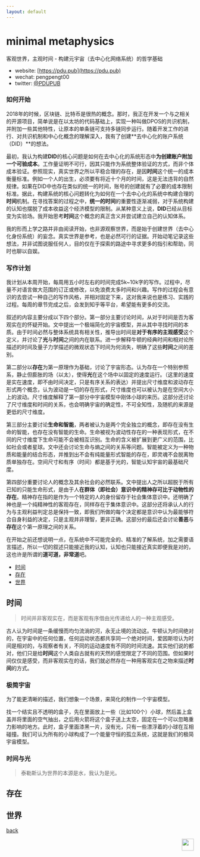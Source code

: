 ```yaml
---
layout: default
---
```

# minimal metaphysics
客观世界，主观时间 - 构建元宇宙（去中心化网络系统）的哲学基础

* website: [https://pdu.pub](https://pdu.pub)
* wechat: pengpengt00
* twitter: [@PDUPUB](https://twitter.com/pdupub)


### 如何开始

2018年的时候，区块链、比特币是很热的概念。那时，我正在开发一个与之相关的开源项目，简单说是在以太坊的代码基础上，实现一种叫做DPOS的共识机制，并附加一些其他特性，让原本的单条链可支持多链同步运行。随着开发工作的进行、对共识机制和中心化概念的理解深入，我有了创建**去中心化的账户系统（DID）**的想法。

最初，我认为构建**DID**的核心问题是如何在去中心化的系统形态中**为创建账户附加一个可验成本**。工作量证明不可行，因其只能作为系统整体验证的方式，而非个体成本验证。参照现实，真实世界之所以平稳合理的存在，是因**时间**这个统一的成本衡量标准。例如一个人的出生，必须要有将近十个月的时间，这是无法违背的自然规律。如果在DID中也存在类似的统一的时间，账号的创建就有了必要的成本限制标准。据此，构建系统的核心问题转化为如何在一个去中心化的系统中构建合理的**时间**机制。在寻找答案的过程之中，**统一的时间**的重要性逐渐减弱，对于系统构建的认知也摆脱了成本收益这个经济模型的限制。从某种意义上说，**DID**已经从目标变为实验场。我开始思考**时间**这个概念的真正含义并尝试建立自己的认知体系。

我的形而上学之路并非由阅读开始，也非源观察世界，而是始于创建世界（去中心化身份系统）的妄念。真实世界是参考，也是必然可行的证据。开始动笔记录这些想法，并非试图说服任何人，目的仅在于探索的路途中寻求更多的指引和帮助，同时也聊以自娱。

### 写作计划

我计划从本周开始，每周用五小时左右的时间完成5k~10k字的写作。过程中，尽量不对语言做大范围的订正或修改，以免浪费太多时间和兴趣。写作的过程会有意识的去尝试一种自己的写作风格，并相对固定下来，这对我来说也是练习、实践的过程。每周的章节完成之后，会发到知乎等平台，希望能有更多的交流。

叙述的内容主要分成以下四个部分。第一部分主要讨论时间，从对于时间是否为客观实在的怀疑开始。文中提出一个极端简化的宇宙模型，并从其中寻找时间的本质。由于时间必然与整体系统具有相关性，推导出时间是**对于有序的主观感受**这个定义，并讨论了**光**与**时间**之间的内在联系。进一步解释牛顿的经典时间和相对论所描述的时间及量子力学描述的微观状态下时间为何消失，明确了这些**时间**之间的差别。

第二部分以**存在**为第一原理作为基础，讨论了宇宙形态。认为存在一个特别参照系，静止但膨胀的场（以太），使得**光**在这个场中以固定的速度运行。（这里的速度是实在速度，即不由时间决定，只是有序关系的表达）并提出尺寸维度和波动存在形式两个概念，认为波动是一切的存在形式，尺寸维度也可以被认为是在空间大小上的波动。尺寸维度解释了第一部分中宇宙模型中刚体小球的来历。这部分还讨论了尺寸维度和时间的关系，也会明确宇宙的确定性，不可全知性，及随机的来源是更低的尺寸维度。

第三部分主要讨论**生命和智能**，两者被认为是两个完全独立的概念，即存在没有生命的智能，也存在没有智能的生命。生命被视为波动性存在的一种表现形式，在不同的尺寸维度下生命可能不会被相互识别。生命的含义被扩展到更广义的范围，比如社会或者星球。文中还会讨论生命与熵之间的关系等问题。智能被定义为一种物质和能量的结合形态，并推到出不会有纯能量形式智能的存在，即灵魂不会脱离物质单独存在。空间尺寸和有序（时间）都是基于光的，智能认知宇宙的最基础尺度。

第四部分重要讨论人的概念及其余社会的必然联系。文中提出人之所以超脱于所有已知的只能生命形式，是由于人**在群体（即社会）意识中的精神存可比于动物性的存在**。精神存在指的是作为一个特定的人的身份留存于社会集体意识中。还明确了神也是一个纯精神性的客观存在，同样存在于集体意识中。这部分还将承认人的行为与主观利益判定总是保持一致，即我们所做的每个决定都是意识中认为最能够符合自身利益的决定，只是主观并非理智，更非正确。这部分的最后还会讨论**善恶**与**存在**这个第一原理之间的关系。

在开始之前还想说明一点，在系统中不可能完全的、精准的了解系统，加之需要语言描述，所以一切的叙述只能接近我的认知，认知也只能接近真实即便我是对的，这也许是所谓的**道可道，非常道**吧。

<!-- MarkdownTOC depth=4 autolink=true bracket=round list_bullets="-*+" -->
- [时间](#时间)
- [存在](#存在)
- [世界](#世界)

<!-- /MarkdownTOC -->

## 时间

> 时间并非客观实在，而是客观有序借由光传递给人的一种主观感受。

古人认为时间是一条缓慢而均匀流淌的河，永无止境的流动这。牛顿认为时间绝对的，在宇宙中的任何位置，任何运动状态都共享同一个绝对时间，爱因斯坦认为时间是相对的，与观察者有关，不同的运动速度有不同的时间流速。其实他们说的都对，他们只是给**时间**这个人类自古就有的天然的感觉限定了不同的范围。但如果时间仅仅是感受，而非客观实在的话，我们就必然存在一种用客观实在之物来描述**时间**的方式。

### 极简宇宙

为了能更清晰的描述，我们想象一个场景，来简化的制作一个宇宙模型。

找一个结实且不透明的盒子，先在里面放上一些（比如100个）小球，然后盖上盒盖并将里面的空气抽出，之后用火箭将这个盒子送上太空，固定在一个可以忽略重力影响的地方。此时，盒子里面漆黑一片，没有光，只有一些漂浮着的小球在互相碰撞。我们可认为所有的小球构成了一个能量守恒的孤立系统，这就是我们的极简宇宙模型。

### 时间与光


> 泰勒斯认为世界的本源是水，我认为是光。

## 存在


## 世界

[back](../../)

<a href="https://pdu.pub"><img height="32" align="right" src="https://pdu.pub/assets/img/logo.png"></a>
